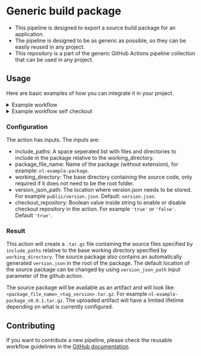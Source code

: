 # Generic build package

- This pipeline is designed to export a source build package for an application.
- The pipeline is designed to be as generic as possible, so they can be easily reused in any project.
- This repository is a part of the generic GitHub Actions pipeline collection that can be used in any project.

## Usage

Here are basic examples of how you can integrate it in your project.

<details>
  <summary>Example workflow</summary>

This workflow is executed automatically on push of tags.

In the code below you need to change the `working_directory` and `package_file_name` and `include_paths` according to the requirements of the project.
See the [configuration section](#configuration).

```yml
name: Build release package

on:
  push:
    tags:
      - v*

jobs:
  build-src-package:
    runs-on: ubuntu-latest
    steps:
      # Using the action
      - name: Create source package
        uses: minvws/action-generic-build-package/.github/actions/build-package@main
        with:
          working_directory: "."
          include_paths: "app static tools app.conf.example HOSTING_CHANGELOG.md"
          package_file_name: "nl-irealisatie-project-name"
```

</details>

<details>
  <summary>Example workflow self checkout</summary>

This workflow is executed automatically on the push of tags. The workflow will check out the repo and the action won't.

In the code below you need to replace the `<package_file_name>` and `<working_directory>`. See the [configuration section](#configuration).

```yml
name: Build release package

on:
  push:
    tags:
      - v*

jobs:
  build-src-package:
    runs-on: ubuntu-latest
    steps:
      - name: Checkout repository
        uses: actions/checkout@v4

      - name: Extract version from tag
        shell: bash
        run: echo "RELEASE_VERSION=${GITHUB_REF#refs/*/}" >> $GITHUB_ENV

      # Using the action
      - name: Build src package
        uses: minvws/action-generic-build-package/.github/actions/build-package@main
        with:
          checkout_repository: "false"
          include_paths: "app static tools app.conf.example HOSTING_CHANGELOG.md"
          package_file_name: "nl-irealisatie-project-name"
```

</details>

### Configuration

The action has inputs. The inputs are:

- include_paths: A space seperated list with files and directories to include in the package relative to the working_directory.
- package_file_name: Name of the package (without extension), for example: `nl-example-package`.
- working_directory: The base directory containing the source code, only required if it does not need to be the root folder.
- version_json_path: The location where version.json needs to be stored. For example `public/version.json`. Default: `version.json`.
- checkout_repository: Boolean value inside string to enable or disable checkout repository
  in the action. For example `'true'` or `'false'`. Default `'true'`.

### Result

This action will create a `.tar.gz` file containing the source files specified by `include_paths` relative to the base working directory specified by `working_directory`.
The source package also contains an automatically generated `version.json` in the root of the package.
The default location of the source package can be changed by using `version_json_path` input parameter of the github action.

The source package will be available as an artifact and will look like: `<package_file_name>_<tag_version>.tar.gz`. For example `nl-example-package_v0.0.1.tar.gz`.
The uploaded artifact will have a limited lifetime depending on what is currently configured.

## Contributing

If you want to contribute a new pipeline, please check the reusable workflow guidelines in the
[GitHub documentation](https://docs.github.com/en/actions/using-workflows/reusing-workflows#creating-a-reusable-workflow).
